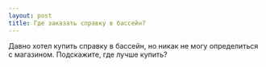 ```yaml
---
layout: post 
title: Где заказать справку в бассейн? 
--- 
```

Давно хотел купить справку в бассейн, но никак не могу определиться с магазином. Подскажите, где лучше купить?
